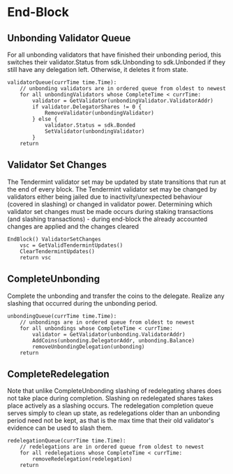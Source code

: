 # End-Block 

## Unbonding Validator Queue

For all unbonding validators that have finished their unbonding period, this switches their validator.Status
from sdk.Unbonding to sdk.Unbonded if they still have any delegation left.  Otherwise, it deletes it from state.

```golang
validatorQueue(currTime time.Time):
    // unbonding validators are in ordered queue from oldest to newest
    for all unbondingValidators whose CompleteTime < currTime:
        validator = GetValidator(unbondingValidator.ValidatorAddr)
        if validator.DelegatorShares != 0 {
            RemoveValidator(unbondingValidator)
        } else {
            validator.Status = sdk.Bonded
            SetValidator(unbondingValidator)
        }
    return
```

## Validator Set Changes

The Tendermint validator set may be updated by state transitions that run at
the end of every block. The Tendermint validator set may be changed by
validators either being jailed due to inactivity/unexpected behaviour (covered
in slashing) or changed in validator power. Determining which validator set
changes must be made occurs during staking transactions (and slashing
transactions) - during end-block the already accounted changes are applied and
the changes cleared

```golang
EndBlock() ValidatorSetChanges
    vsc = GetValidTendermintUpdates()
    ClearTendermintUpdates()
    return vsc
```

## CompleteUnbonding

Complete the unbonding and transfer the coins to the delegate. Realize any
slashing that occurred during the unbonding period.

```golang
unbondingQueue(currTime time.Time):
    // unbondings are in ordered queue from oldest to newest
    for all unbondings whose CompleteTime < currTime:
        validator = GetValidator(unbonding.ValidatorAddr)
        AddCoins(unbonding.DelegatorAddr, unbonding.Balance)
        removeUnbondingDelegation(unbonding)
    return
```

## CompleteRedelegation

Note that unlike CompleteUnbonding slashing of redelegating shares does not
take place during completion. Slashing on redelegated shares takes place
actively as a slashing occurs. The redelegation completion queue serves simply to
clean up state, as redelegations older than an unbonding period need not be kept,
as that is the max time that their old validator's evidence can be used to slash them.

```golang
redelegationQueue(currTime time.Time):
    // redelegations are in ordered queue from oldest to newest
    for all redelegations whose CompleteTime < currTime:
        removeRedelegation(redelegation)
    return
```